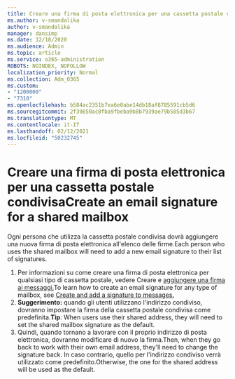 ```yaml
---
title: Creare una firma di posta elettronica per una cassetta postale condivisa
ms.author: v-smandalika
author: v-smandalika
manager: dansimp
ms.date: 12/18/2020
ms.audience: Admin
ms.topic: article
ms.service: o365-administration
ROBOTS: NOINDEX, NOFOLLOW
localization_priority: Normal
ms.collection: Adm_O365
ms.custom:
- "1200009"
- "7310"
ms.openlocfilehash: b584ac2351b7ea6e0abe14db18af8785591cb5d6
ms.sourcegitcommit: 2f39850ac0fba9fbeba9b8b7939ae79b505d3b67
ms.translationtype: MT
ms.contentlocale: it-IT
ms.lasthandoff: 02/12/2021
ms.locfileid: "50232745"
---
```

# <a name="create-an-email-signature-for-a-shared-mailbox"></a><span data-ttu-id="c9ebf-102">Creare una firma di posta elettronica per una cassetta postale condivisa</span><span class="sxs-lookup"><span data-stu-id="c9ebf-102">Create an email signature for a shared mailbox</span></span>

<span data-ttu-id="c9ebf-103">Ogni persona che utilizza la cassetta postale condivisa dovrà aggiungere una nuova firma di posta elettronica all'elenco delle firme.</span><span class="sxs-lookup"><span data-stu-id="c9ebf-103">Each person who uses the shared mailbox will need to add a new email signature to their list of signatures.</span></span>

1. <span data-ttu-id="c9ebf-104">Per informazioni su come creare una firma di posta elettronica per qualsiasi tipo di cassetta postale, vedere Creare e [aggiungere una firma ai messaggi.](https://support.office.com/article/8ee5d4f4-68fd-464a-a1c1-0e1c80bb27f2)</span><span class="sxs-lookup"><span data-stu-id="c9ebf-104">To learn how to create an email signature for any type of mailbox, see [Create and add a signature to messages.](https://support.office.com/article/8ee5d4f4-68fd-464a-a1c1-0e1c80bb27f2)</span></span>
2. <span data-ttu-id="c9ebf-105">**Suggerimento:** quando gli utenti utilizzano l'indirizzo condiviso, dovranno impostare la firma della cassetta postale condivisa come predefinita.</span><span class="sxs-lookup"><span data-stu-id="c9ebf-105">**Tip**: When users use their shared address, they will need to set the shared mailbox signature as the default.</span></span>
3. <span data-ttu-id="c9ebf-106">Quindi, quando tornano a lavorare con il proprio indirizzo di posta elettronica, dovranno modificare di nuovo la firma.</span><span class="sxs-lookup"><span data-stu-id="c9ebf-106">Then, when they go back to work with their own email address, they'll need to change the signature back.</span></span> <span data-ttu-id="c9ebf-107">In caso contrario, quello per l'indirizzo condiviso verrà utilizzato come predefinito.</span><span class="sxs-lookup"><span data-stu-id="c9ebf-107">Otherwise, the one for the shared address will be used as the default.</span></span>